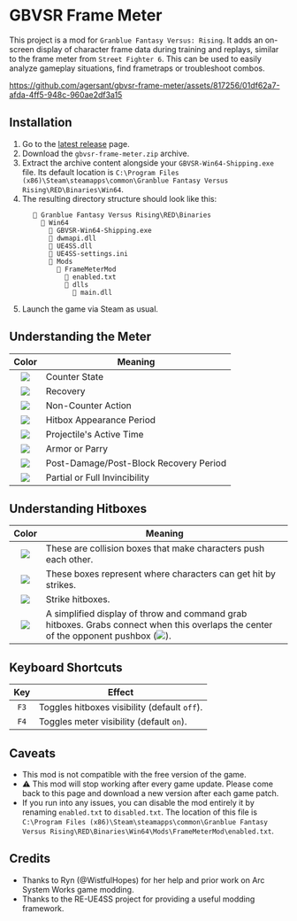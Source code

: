 # GBVSR Frame Meter

This project is a mod for `Granblue Fantasy Versus: Rising`. It adds an on-screen display of character frame data during training and replays, similar to the frame meter from `Street Fighter 6`. This can be used to easily analyze gameplay situations, find frametraps or troubleshoot combos.

https://github.com/agersant/gbvsr-frame-meter/assets/817256/01df62a7-afda-4ff5-948c-960ae2df3a15

## Installation

1. Go to the [latest release](https://github.com/agersant/gbvsr-frame-meter/releases/latest) page.
2. Download the `gbvsr-frame-meter.zip` archive.
3. Extract the archive content alongside your `GBVSR-Win64-Shipping.exe` file. Its default location is `C:\Program Files (x86)\Steam\steamapps\common\Granblue Fantasy Versus Rising\RED\Binaries\Win64`.
4. The resulting directory structure should look like this:

```
      📁 Granblue Fantasy Versus Rising\RED\Binaries
        📁 Win64
          📄 GBVSR-Win64-Shipping.exe
          📄 dwmapi.dll
          📄 UE4SS.dll
          📄 UE4SS-settings.ini
          📁 Mods
            📁 FrameMeterMod
              📄 enabled.txt
              📁 dlls
                📄 main.dll
```

5. Launch the game via Steam as usual.

## Understanding the Meter

|                         Color                          | Meaning                                |
| :----------------------------------------------------: | -------------------------------------- |
| <img src="https://placehold.co/21x36/00B796/00B796" /> | Counter State                          |
| <img src="https://placehold.co/21x36/0170BE/0170BE" /> | Recovery                               |
| <img src="https://placehold.co/21x36/42F8FD/42F8FD" /> | Non-Counter Action                     |
| <img src="https://placehold.co/21x36/CC2B67/CC2B67" /> | Hitbox Appearance Period               |
| <img src="https://placehold.co/21x36/C98002/C98002" /> | Projectile's Active Time               |
| <img src="https://placehold.co/21x36/5C1E6E/5C1E6E" /> | Armor or Parry                         |
| <img src="https://placehold.co/21x36/FFF830/FFF830" /> | Post-Damage/Post-Block Recovery Period |
| <img src="https://placehold.co/21x36/F1F1F0/F1F1F0" /> | Partial or Full Invincibility          |

## Understanding Hitboxes

|                         Color                          | Meaning                                                                                                                                                                                |
| :----------------------------------------------------: | -------------------------------------------------------------------------------------------------------------------------------------------------------------------------------------- |
| <img src="https://placehold.co/32x32/AAAAAA/AAAAAA" /> | These are collision boxes that make characters push each other.                                                                                                                        |
| <img src="https://placehold.co/32x32/00FF00/00FF00" /> | These boxes represent where characters can get hit by strikes.                                                                                                                         |
| <img src="https://placehold.co/32x32/FF0000/FF0000" /> | Strike hitboxes.                                                                                                                                                                       |
| <img src="https://placehold.co/32x32/FF00FF/FF00FF" /> | A simplified display of throw and command grab hitboxes. Grabs connect when this overlaps the center of the opponent pushbox (<img src="https://placehold.co/16x16/AAAAAA/AAAAAA" />). |

## Keyboard Shortcuts

| Key  | Effect                                       |
| :--: | -------------------------------------------- |
| `F3` | Toggles hitboxes visibility (default `off`). |
| `F4` | Toggles meter visibility (default `on`).     |

## Caveats

- This mod is not compatible with the free version of the game.
- ⚠ This mod will stop working after every game update. Please come back to this page and download a new version after each game patch.
- If you run into any issues, you can disable the mod entirely it by renaming `enabled.txt` to `disabled.txt`. The location of this file is `C:\Program Files (x86)\Steam\steamapps\common\Granblue Fantasy Versus Rising\RED\Binaries\Win64\Mods\FrameMeterMod\enabled.txt`.

## Credits

- Thanks to Ryn (@WistfulHopes) for her help and prior work on Arc System Works game modding.
- Thanks to the RE-UE4SS project for providing a useful modding framework.
